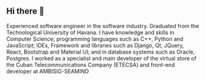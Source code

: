 ## Hi there 👋

Experienced software engineer in the software industry. Graduated from the Technological University of Havana. I have knowledge and skills in Computer Science; programming languages ​​such as C++, Python and JavaScript; IDEs, Framework and libraries such as Django, Qt, JQuery, React, Bootstrap and Material UI; and in database systems such as Oracle, Postgres. I worked as a specialist and main developer of the virtual store of the Cuban Telecommunications Company (ETECSA) and front-end developer at AMBISIG-SEAMIND
